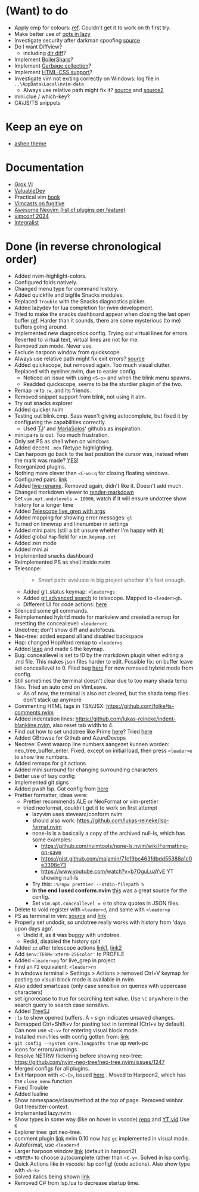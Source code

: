 # (Want) to do

- Apply cmp for colours: [ref](https://github.com/brenoprata10/nvim-highlight-colors?tab=readme-ov-file#blinkcmp-integration). Couldn't get it to work on th first try.
- Make better use of [opts in lazy](https://www.reddit.com/r/neovim/comments/1j86rgd/cant_get_how_lazynvim_opts_work/)
- Investigate security after darkman spoofing [source](https://www.reddit.com/r/neovim/comments/1j97igm/darkman_spoofing_malware_is_also_found/)
- Do I want Diffview?
  - including [dir diff](https://www.reddit.com/r/neovim/comments/1j9ypsl/git_difftool_dirdiff_integration/)?
- Implement [BoilerSharp](https://github.com/DestopLine/boilersharp.nvim)?
- Implement [Garbage collection](https://github.com/Zeioth/garbage-day.nvim?tab=readme-ov-file)?
- Implement [HTML-CSS support](https://github.com/Jezda1337/nvim-html-css)?
- Investigate vim not exiting correctly on Windows: log file in `..\AppData\Local\nvim-data`
  - Always use relative path might fix it? [source](https://github.com/neovim/neovim/issues/8587#issuecomment-2576033560) and [source2](https://github.com/neovim/neovim/issues/33019)
- mini.clue / which-key?
- C#/JS/TS snippets

# Keep an eye on

- [ashen theme](https://github.com/ficcdaf/ashen.nvim)

# Documentation

- [Grok VI](https://stackoverflow.com/questions/1218390/what-is-your-most-productive-shortcut-with-vim/1220118#1220118)
- [ValuableDev](https://thevaluable.dev/vim-commands-beginner/)
- Practical vim [book](https://www.bol.com/nl/nl/p/practical-vim/9200000090251005/)
- [Vimcasts on fugitive](http://vimcasts.org/categories/git/)
- [Awesome Neovim (list of plugins per feature)](https://github.com/rockerBOO/awesome-neovim?tab=readme-ov-file#terminal-integration)
- [vimconf 2024](https://www.youtube.com/watch?v=TUzdcB_PFJA&list=PLhlaLyAlbLlq9xWf2xm_9p422GgqvATXk)
- [Integralist](https://www.integralist.co.uk/posts/vim-advanced/)

# Done (in reverse chronological order)

- Added nvim-highlight-colors.
- Configured folds natively.
- Changed menu type for command history. 
- Added quickfile and bigfile Snacks modules.
- Replaced `Trouble` with the Snacks diagnostics picker.
- Added lazydev for lua completion for nvim development.
- Tried to make the snacks dashboard appear when closing the last open buffer [ref](https://www.reddit.com/r/neovim/comments/re07pk/close_neovim_if_last_buffer/). Harder than it sounds, there are some mysterious (to me) buffers going around.
- Implemented new diagnostics config. Trying out virtual lines for errors. Reverted to virtual text, virtual lines are not for me.
- Removed zen mode. Never use.
- Exclude harpoon window from quickscope.
- Always use relative path might fix exit errors? [source](https://github.com/neovim/neovim/issues/8587#issuecomment-2576033560)
- Added quickscope, but removed again. Too much visual clutter. Replaced with eyeliner.nvim, due to easier config.
  - Noticed an issue with using `<S-o>` and when the blink menu spawns.
  - Readded quickscope, seems to be the sturdier plugin of the two.
- Remap `:W` to `:w`, and its friends.
- Removed snippet support from blink, not using it atm.
- Try out snacks explorer
- Added quicker.nvim
- Testing out blink.cmp. Sass wasn't giving autocomplete, but fixed it by configuring the capabilities correctly.
  - Used [TJ](https://github.com/tjdevries/config.nvim/blob/master/lua/custom/plugins/lsp.lua)' and [MariaSolos](https://github.com/MariaSolOs/dotfiles/blob/main/.config/nvim/lua/plugins/lspconfig.lua)' githubs as inspiration.
- mini.pairs is out. Too much frustration.
- Only set PS as shell when on windows
- Added decent `.mdx` filetype highlighting.
- Can harpoon go back to the last position the cursor was, instead when the mark was made? [YES!](https://www.reddit.com/r/neovim/comments/1apuied/harpoon_go_to_last_cursor_position/?rdt=40866)
- Reorganized plugins.
- Nothing more clever than `<C-w>:q` for closing floating windows.
- Configured pairs: [link](https://www.reddit.com/r/neovim/comments/1ha03xn/minipairs_handle_quotes_neigh_pattern_regex/)
- Added [live-rename](https://github.com/saecki/live-rename.nvim). Removed again, didn't like it. Doesn't add much.
- Changed markdown viewer to [render-markdown](https://github.com/MeanderingProgrammer/render-markdown.nvim)
- Set `vim.opt.undolevels = 10000`, watch if it will ensure undotree show history for a longer time
- Added [Telescope live_grep with args](https://github.com/nvim-telescope/telescope-live-grep-args.nvim)
- Added mapping for showing error messages: `gl`
- Turned on linewrap and linenumber in settings
- Added mini.pairs (still a bit unsure whether I'm happy with it)
- Added global `Map` field for `vim.keymap.set`
- Added zen mode
- Added mini.ai
- Implemented snacks dashboard
- Reimplemented PS as shell inside nvim
- Telescope:
  > - Smart path: evaluate in big project whether it's fast enough.
  - Added git_status keymap: `<leader>gs`
  - Added [git advanced search](https://github.com/aaronhallaert/advanced-git-search.nvim) to telescope. Mapped to `<leader>gh`.
  - Different UI for code actions: [here](https://github.com/nvim-telescope/telescope-ui-select.nvim)
- Silenced some git commands.
- Reimplemented hybrid mode for markview and created a remap for resetting the conceallevel: `<leader>rc`
- Undotree; don't show diff and autofocus.
- Neo-tree: added expand all and disabled backspace
- Hop: changed HopWord remap to `<leader>s`
- Added [leap](https://github.com/ggandor/leap.nvim) and made `S` the keymap.
- Bug: conceallevel is set to !0 by the markdown plugin when editing a .md file. This makes json files harder to edit. Possible fix: on buffer leave set conceallevel to 0. Filed bug [here](https://github.com/OXY2DEV/markview.nvim/issues/206) For now removed hybrid mode from config.
- Still sometimes the terminal doesn't clear due to too many shada temp files. Tried an auto cmd on VimLeave.
  - As of now, the terminal is also not cleared, but the shada temp files don't stack up anymore
- Commenting HTML tags in TSX/JSX: https://github.com/folke/ts-comments.nvim
- Added indentation lines: https://github.com/lukas-reineke/indent-blankline.nvim, also reset tab width to 4.
- Find out how to set undotree like Prime [here](https://sidneyliebrand.medium.com/vim-tip-persistent-undo-2fc78a2973a7)? Tried [here](https://www.reddit.com/r/neovim/comments/1fzgnr3/what_do_you_think_about_neo_vim_on_windows/)
- Added GBrowse for Github and AzureDevops
- Neotree: Event waarop line numbers aangezet kunnen worden: neo_tree_buffer_enter. Fixed, except on initial load, then press `<leader>e` to show line numbers.
- Added remaps for git actions
- Added mini.surround for changing surrounding characters
- Better use of lazy config
- Implemented git signs
- Added pwsh lsp. Got config from [here](https://medium.com/@kacpermichta33/powershell-development-in-neovim-23ed44d453b4)
- Prettier formatter, ideas were:
  - Prettier recommends ALE or NeoFormat or vim-prettier
  - tried neoformat, couldn't get it to work on first attempt
    - lazyvim uses stevearc/conform.nvim
    - should also work: https://github.com/lukas-reineke/lsp-format.nvim
    - none-ls is a basically a copy of the archived null-ls, which has some examples:
      - https://github.com/nvimtools/none-ls.nvim/wiki/Formatting-on-save
      - https://gist.github.com/majamin/71c19bc463fdbdd55388a1c0e3398c73
      - https://www.youtube.com/watch?v=b7OguLuaYvE YT showing null-ls
    - Try this: `:%!npx prettier --stdin-filepath %`
    - **In the end I used conform.nvim** [this](https://www.josean.com/posts/neovim-linting-and-formatting) was a great source for the config.
    - Set `vim.opt.conceallevel = 0` to show quotes in JSON files.
- Delete to void register with `<leader>d`, and same with `<leader>p`
- PS as terminal in vim: [source](https://github.com/LazyVim/LazyVim/issues/2151) and [link](https://www.reddit.com/r/neovim/comments/1crdv93/neovim_on_windows_using_windows_terminal_and/)
- Properly set undodir, so undotree really works with history from 'days upon days ago'.
  - Undid it, as it was buggy with undotree.
  - Redid, disabled the history split
- Added `zz` after telescope actions [link1](https://github.com/nvim-telescope/telescope.nvim/issues/2115), [link2](https://www.reddit.com/r/neovim/comments/1dpmlhy/comment/lanjro0/)
- Add `$env:TERM='xterm-256color'` to PROFILE
- Added `<leader>pg` for live_grep in project
- Find an `F2` equivalent: `<leader>rn`
- In windows terminal > Settings > Actions > removed Ctrl+V keymap for pasting so visual block mode is available in nvim.
- Also added smartcase (only case sensitive on queries with uppercase characters)
- set ignorecase to true for searching text value. Use `\C` anywhere in the search query to search case sensitive.
- Added [TreeSJ](https://github.com/Wansmer/treesj)
- `:ls` to show opened buffers. A `+` sign indicates unsaved changes.
- Remapped Ctrl+Shift+v for pasting text in terminal (Ctrl+v by default). Can now use `<C-v>` for entering visual block mode.
- Installed mini.files with config gotten from: [link](https://www.reddit.com/r/neovim/comments/14g36rs/minifiles_navigate_and_manipulate_file_system/)
- `git config --system core.longpaths true` op werk-pc
- Icons for errors/warnings
- Resolve NETRW flickering before showing neo-tree: https://github.com/nvim-neo-tree/neo-tree.nvim/issues/1247
- Merged configs for all plugins.
- Exit Harpoon with `<C-C>`, issued [here](https://github.com/ThePrimeagen/harpoon/issues/609) . Moved to Harpoon2, which has the `close_menu` function.
- Fixed Trouble
- Added lualine
- Show namespace/class/method at the top of page. Removed winbar. Got treesitter-context.
- Implemented lazy.nvim
- Show types in some way (like on hover in vscode) [repo](https://github.com/simrat39/inlay-hints.nvim) and [YT vid](https://www.youtube.com/watch?v=DYaTzkw3zqQ) Use `K`
- Explorer tree: got neo-tree.
- comment plugin [link](https://vi.stackexchange.com/questions/41873/how-to-comment-in-vim#:~:text=Select%20several%20lines%20in%20visual,%2DSlash%20to%20comment%2Funcomment.) nvim 0.10 now has `gc` implemented in visual mode.
- Autoformat, use `<leader>f`
- Larger harpoon window [link](https://www.reddit.com/r/neovim/comments/169zxkn/is_it_possible_to_make_harpoon_open_on_a_bigger/) (default in harpoon2)
- `<ENTER>` to choose autocomplete rather than `<C-y>`. Solved in lsp config.
- Quick Actions like in vscode: lsp config! (code actions). Also show type with `<S-k>`
- Solved italics being shown [link](https://www.reddit.com/r/neovim/comments/1ayub43/disable_all_italics_in_nvim_lazyvim_distro/)
- Removed C# from lsp.lua to decrease startup time.
